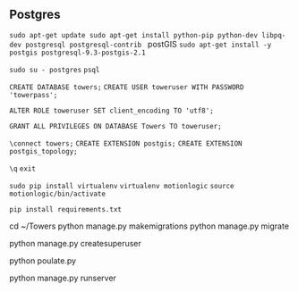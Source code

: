 Postgres
--------

`sudo apt-get update
sudo apt-get install python-pip python-dev libpq-dev postgresql postgresql-contrib
`
postGIS
`sudo apt-get install -y postgis postgresql-9.3-postgis-2.1`

`sudo su - postgres`
`psql`

`CREATE DATABASE towers;`
`CREATE USER toweruser WITH PASSWORD 'towerpass';`

`ALTER ROLE toweruser SET client_encoding TO 'utf8';`

`GRANT ALL PRIVILEGES ON DATABASE Towers TO toweruser;`

`\connect towers;`
`CREATE EXTENSION postgis;`
`CREATE EXTENSION postgis_topology;`

`\q`
`exit`

`sudo pip install virtualenv`
`virtualenv motionlogic`
`source motionlogic/bin/activate`

`pip install requirements.txt`


cd ~/Towers
python manage.py makemigrations
python manage.py migrate

python manage.py createsuperuser

python poulate.py

python manage.py runserver

